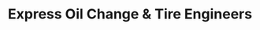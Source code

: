 ---
title: "Express Oil Change & Tire Engineers"
url: /montgomery/express-oil-change-and-tire-engineers-atlanta-highway/
shop: tyres
---